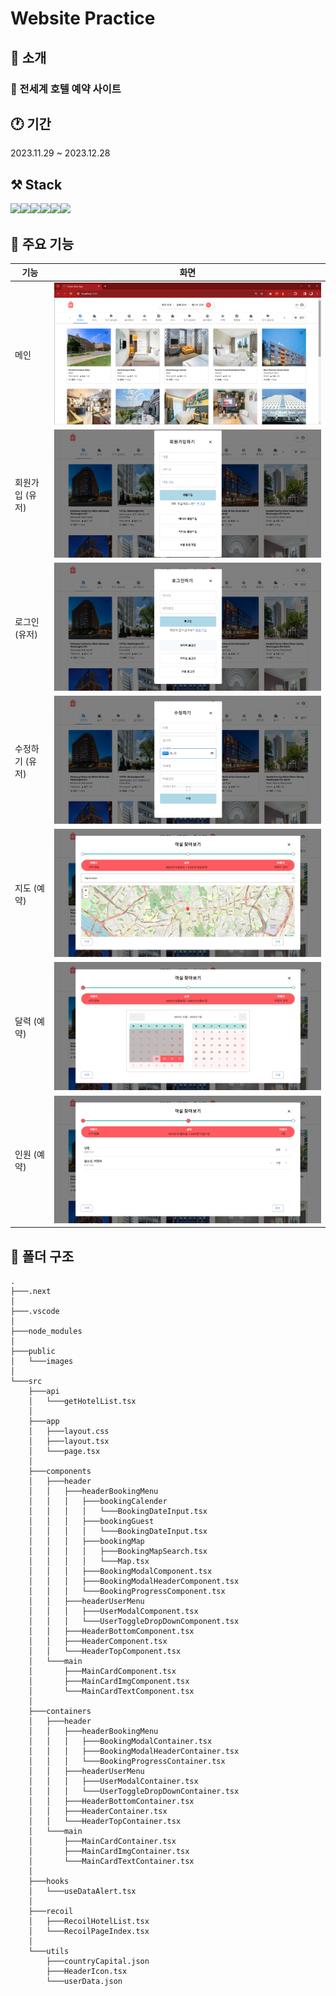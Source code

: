 # Website Practice

## 🚀 소개

### 🏨 전세계 호텔 예약 사이트

## 🕐 기간

2023.11.29 ~ 2023.12.28

## ⚒️ Stack

<img src="https://img.shields.io/badge/typescript-3178C6?style=for-the-badge&logo=typescript&logoColor=white"><img src="https://img.shields.io/badge/Next.js-000000?style=for-the-badge&logo=Next.js&logoColor=white"><img src="https://img.shields.io/badge/React-61DAFB?style=for-the-badge&logo=React&logoColor=black"><img src="https://img.shields.io/badge/reactquery-FF4154?style=for-the-badge&logo=reactquery&logoColor=black"><img src="https://img.shields.io/badge/Recoil-3578E5?style=for-the-badge&logo=recoil&logoColor=black"><img src="https://img.shields.io/badge/mui-007FFF?style=for-the-badge&logo=mui&logoColor=black">

## 📌 주요 기능

| 기능            | 화면                                               |
| --------------- | -------------------------------------------------- |
| 메인            | <img src="public\images\홈화면.png" alt="메인"/>   |
| 회원가입 (유저) | <img src="public\images\회원가입.png" alt="회원가입"/> |
| 로그인 (유저) | <img src="public\images\로그인.png" alt="로그인"/>   |
| 수정하기 (유저) | <img src="public\images\수정하기.png" alt="수정하기"/> |
| 지도 (예약) | <img src="public\images\지도.png" alt="지도"/>     |
| 달력 (예약) | <img src="public\images\캘린더.png" alt="달력"/>   |
| 인원 (예약) | <img src="public\images\인원.png" alt="인원"/>     |

## 📁 폴더 구조

```
.
├───.next
│
├───.vscode
│
├───node_modules
│
├───public
│   └───images
│
└───src
    ├───api
    │   └───getHotelList.tsx
    │
    ├───app
    │   ├───layout.css
    │   ├───layout.tsx
    │   └───page.tsx
    │
    ├───components
    │   ├───header
    │   │   ├───headerBookingMenu
    │   │   │   ├───bookingCalender
    │   │   │   │   └───BookingDateInput.tsx
    │   │   │   ├───bookingGuest
    │   │   │   │   └───BookingDateInput.tsx
    │   │   │   ├───bookingMap
    │   │   │   │   ├───BookingMapSearch.tsx
    │   │   │   │   └───Map.tsx
    │   │   │   ├───BookingModalComponent.tsx
    │   │   │   ├───BookingModalHeaderComponent.tsx
    │   │   │   └───BookingProgressComponent.tsx
    │   │   ├───headerUserMenu
    │   │   │   ├───UserModalComponent.tsx
    │   │   │   └───UserToggleDropDownComponent.tsx
    │   │   ├───HeaderBottomComponent.tsx
    │   │   ├───HeaderComponent.tsx
    │   │   └───HeaderTopComponent.tsx
    │   └───main
    │       ├───MainCardComponent.tsx
    │       ├───MainCardImgComponent.tsx
    │       └───MainCardTextComponent.tsx
    │
    ├───containers
    │   ├───header
    │   │   ├───headerBookingMenu
    │   │   │   ├───BookingModalContainer.tsx
    │   │   │   ├───BookingModalHeaderContainer.tsx
    │   │   │   └───BookingProgressContainer.tsx
    │   │   ├───headerUserMenu
    │   │   │   ├───UserModalContainer.tsx
    │   │   │   └───UserToggleDropDownContainer.tsx
    │   │   ├───HeaderBottomContainer.tsx
    │   │   ├───HeaderContainer.tsx
    │   │   └───HeaderTopContainer.tsx
    │   └───main
    │       ├───MainCardContainer.tsx
    │       ├───MainCardImgContainer.tsx
    │       └───MainCardTextContainer.tsx
    │
    ├───hooks
    │   └───useDataAlert.tsx
    │
    ├───recoil
    │   ├───RecoilHotelList.tsx
    │   └───RecoilPageIndex.tsx
    │
    └───utils
        ├───countryCapital.json
        ├───HeaderIcon.tsx
        └───userData.json
```
